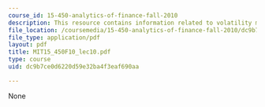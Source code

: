 ```yaml
---
course_id: 15-450-analytics-of-finance-fall-2010
description: This resource contains information related to volatility models.
file_location: /coursemedia/15-450-analytics-of-finance-fall-2010/dc9b7ce0d6220d59e32ba4f3eaf690aa_MIT15_450F10_lec10.pdf
file_type: application/pdf
layout: pdf
title: MIT15_450F10_lec10.pdf
type: course
uid: dc9b7ce0d6220d59e32ba4f3eaf690aa

---
```

None